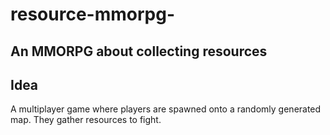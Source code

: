 resource-mmorpg-
=================

An MMORPG about collecting resources
------------------------------------

Idea
----
A multiplayer game where players are spawned onto a randomly generated map. They gather resources to fight.